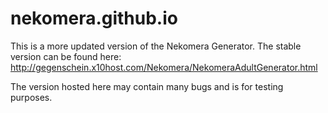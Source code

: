 # nekomera.github.io

This is a more updated version of the Nekomera Generator. The stable version can be found here:
http://gegenschein.x10host.com/Nekomera/NekomeraAdultGenerator.html

The version hosted here may contain many bugs and is for testing purposes.

